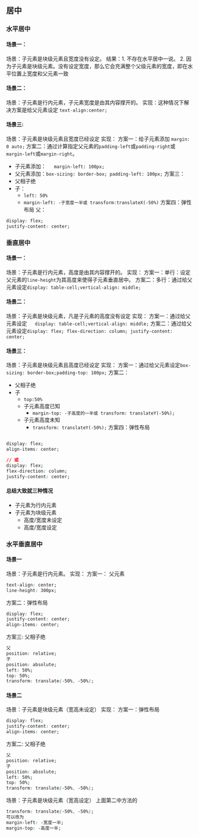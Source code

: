 ## 居中

### 水平居中
#### 场景一：
场景：子元素是块级元素且宽度没有设定。
结果：1. 不存在水平居中一说。 2. 因为子元素是块级元素。没有设定宽度，那么它会充满整个父级元素的宽度，即在水平位置上宽度和父元素一致

#### 场景二：
场景：子元素是行内元素，子元素宽度是由其内容撑开的。
实现：这种情况下解决方案是给父元素设定 `text-align:center;`


#### 场景三:
场景：子元素是块级元素且宽度已经设定
实现：
方案一：给子元素添加 `margin: 0 auto;`
方案二：通过计算指定父元素的`padding-left`或`padding-right`或`margin-left`或`margin-right`。
- 子元素添加：`	margin-left: 100px;`
- 父元素添加：`box-sizing: border-box; padding-left: 100px;`
方案三：
- 父相子绝
- 子： 
	- `left: 50%`
	- `margin-left: -子宽度一半或 transform:translateX(-50%)`
方案四：弹性布局
父：
```css
display: flex;
justify-content: center;
```

### 垂直居中
#### 场景一：
场景：子元素是行内元素，高度是由其内容撑开的。
实现：
方案一：单行：设定父元素的`line-height`为其高度来使得子元素垂直居中。
方案二：多行：通过给父元素设定`display: table-cell;vertical-align: middle;`

#### 场景二：
场景：子元素是块级元素，凡是子元素的高度没有设定
实现：
方案一：通过给父元素设定`	display: table-cell;vertical-align: middle;`
方案二：通过给父元素设定`display: flex; flex-direction: column; justify-content: center;`

#### 场景三：
场景：子元素是块级元素且高度已经设定
实现：
方案一：通过给父元素设定`box-sizing: border-box;padding-top: 100px;`
方案二： 
- 父相子绝
- 子
	- `top:50%`
	- 子元素高度已知
		- `margin-top: -子高度的一半或 transform: translateY(-50%);`
	- 子元素高度未知
		- `transform: translateY(-50%);`
方案四：弹性布局
```css

display: flex;
align-items: center;

// 或
display: flex;
flex-direction: column;
justify-content: center;

```

#### 总结大致就三种情况
- 子元素为行内元素
- 子元素为块级元素
  - 高度/宽度未设定
  - 高度/宽度设定




### 水平垂直居中
#### 场景一
场景：子元素是行内元素。
实现：
方案一： 父元素
```css
text-align: center;
line-height: 300px;
```
方案二：弹性布局
```css
display: flex;
justify-content: center;
align-items: center;
```
方案三: 父相子绝
```css
父
position: relative;
子
position: absolute;
left: 50%;
top: 50%;
transform: translate(-50%, -50%);
```

#### 场景二
场景：子元素是块级元素（宽高未设定）
实现：
方案一：弹性布局
```css
display: flex;
justify-content: center;
align-items: center;
```
方案二: 父相子绝
```css
父
position: relative;
子
position: absolute;
left: 50%;
top: 50%;
transform: translate(-50%, -50%);
```
场景：子元素是块级元素（宽高设定）
上面第二中方法的 
```css
transform: translate(-50%, -50%);
可以改为
margin-left: -宽度一半;
margin-top: -高度一半;
```


